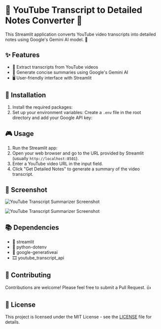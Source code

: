 # 🎥 YouTube Transcript to Detailed Notes Converter 📝

This Streamlit application converts YouTube video transcripts into detailed notes using Google's Gemini AI model. 🤖

## ✨ Features
- 📜 Extract transcripts from YouTube videos
- 🧠 Generate concise summaries using Google's Gemini AI
- 🖥️ User-friendly interface with Streamlit

## 🚀 Installation

1. Install the required packages:
2. Set up your environment variables:
Create a `.env` file in the root directory and add your Google API key:


## 🎮 Usage
1. Run the Streamlit app:
2. Open your web browser and go to the URL provided by Streamlit (usually `http://localhost:8501`).
3. Enter a YouTube video URL in the input field.
4. Click "Get Detailed Notes" to generate a summary of the video transcript.

## 📸 Screenshot

![YouTube Transcript Summarizer Screenshot](https://i.ibb.co/4wK1nX7k/Screenshot-2025-02-26-170016.png)

![YouTube Transcript Summarizer Screenshot](https://i.ibb.co/Cs4PsqHR/Screenshot-2025-02-26-170026.png)

## 📚 Dependencies
- 🌟 streamlit
- 🔑 python-dotenv
- 🧠 google-generativeai
- 🎞️ youtube_transcript_api

## 🤝 Contributing
Contributions are welcome! Please feel free to submit a Pull Request. 👍

## 📄 License
This project is licensed under the MIT License - see the [LICENSE](LICENSE) file for details.
